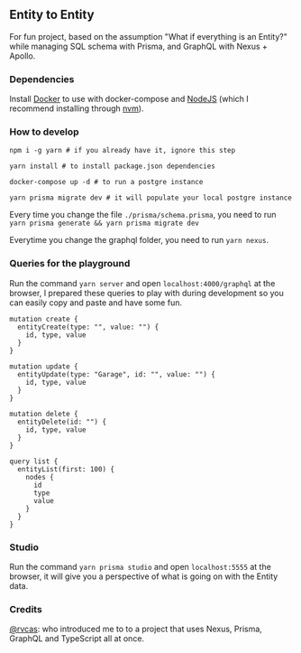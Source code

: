 ## Entity to Entity

For fun project, based on the assumption "What if everything is an Entity?" while managing SQL schema with Prisma, and GraphQL with Nexus + Apollo.

### Dependencies

Install [Docker](https://docs.docker.com/engine/install/) to use with docker-compose and [NodeJS](https://nodejs.org) (which I recommend installing through [nvm](https://github.com/nvm-sh/nvm)).

### How to develop

```shell
npm i -g yarn # if you already have it, ignore this step

yarn install # to install package.json dependencies

docker-compose up -d # to run a postgre instance

yarn prisma migrate dev # it will populate your local postgre instance
```

Every time you change the file `./prisma/schema.prisma`, you need to run `yarn prisma generate && yarn prisma migrate dev`

Everytime you change the graphql folder, you need to run `yarn nexus`.

### Queries for the playground

Run the command `yarn server` and open `localhost:4000/graphql` at the browser, I prepared these queries to play with during development so you can easily copy and paste and have some fun.

```gql
mutation create {
  entityCreate(type: "", value: "") {
    id, type, value
  }
}

mutation update {
  entityUpdate(type: "Garage", id: "", value: "") {
    id, type, value
  }
}

mutation delete {
  entityDelete(id: "") {
    id, type, value
  }
}

query list {
  entityList(first: 100) {
    nodes {
      id
      type
      value
    }
  }
}
```

### Studio

Run the command `yarn prisma studio` and open `localhost:5555` at the browser, it will give you a perspective of what is going on with the Entity data.

### Credits

[@rvcas](https://github.com/rvcas): who introduced me to to a project that uses Nexus, Prisma, GraphQL and TypeScript all at once.
